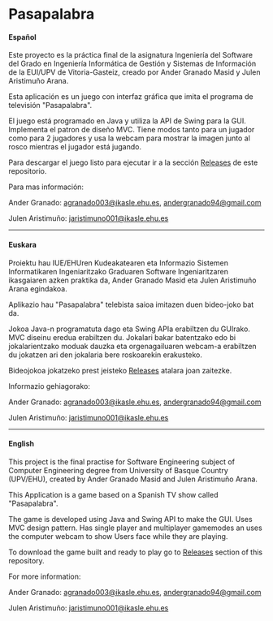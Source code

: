 Pasapalabra
===========

#### Español

Este proyecto es la práctica final de la asignatura Ingeniería del Software del Grado en Ingeniería Informática de Gestión y Sistemas de Información de la EUI/UPV de Vitoria-Gasteiz, creado por Ander Granado Masid y Julen Aristimuño Arana.

Esta aplicación es un juego con interfaz gráfica que imita el programa de televisión "Pasapalabra".

El juego está programado en Java y utiliza la API de Swing para la GUI. Implementa el patron de diseño MVC. Tiene modos tanto para un jugador como para 2 jugadores y usa la webcam para mostrar la imagen junto al rosco mientras el jugador está jugando.

Para descargar el juego listo para ejecutar ir a la sección  [Releases](https://github.com/ander94lakx/Pasapalabra/releases) de este repositorio.

Para mas información:


  Ander Granado: agranado003@ikasle.ehu.es, andergranado94@gmail.com

  Julen Aristimuño: jaristimuno001@ikasle.ehu.es



-----------

#### Euskara

Proiektu hau IUE/EHUren Kudeakatearen eta Informazio Sistemen Informatikaren Ingeniaritzako Graduaren Software Ingeniaritzaren ikasgaiaren azken praktika da, Ander Granado Masid eta Julen Aristimuño Arana egindakoa.

Aplikazio hau "Pasapalabra" telebista saioa imitazen duen bideo-joko bat da.

Jokoa Java-n programatuta dago eta Swing APIa erabiltzen du GUIrako. MVC diseinu eredua erabiltzen du. Jokalari bakar batentzako edo bi jokalarientzako moduak dauzka eta orgenagailuaren webcam-a erabiltzen du jokatzen ari den jokalaria bere roskoarekin erakusteko.

Bideojokoa jokatzeko prest jeisteko [Releases](https://github.com/ander94lakx/Pasapalabra/releases) atalara joan zaitezke.

Informazio gehiagorako:


  Ander Granado: agranado003@ikasle.ehu.es, andergranado94@gmail.com

  Julen Aristimuño: jaristimuno001@ikasle.ehu.es



-----------

#### English

This project is the final practise for Software Engineering subject of Computer Engineering degree from University of Basque Country (UPV/EHU), created by Ander Granado Masid and Julen Aristimuño Arana.


This Application is a game based on a Spanish TV show called "Pasapalabra".


The game is developed using Java and Swing API to make the GUI. Uses MVC design pattern. Has single player and multiplayer gamemodes an uses the computer webcam to show Users face while they are playing.

To download the game built and ready to play go to [Releases](https://github.com/ander94lakx/Pasapalabra/releases) section of this repository.

For more information:


  Ander Granado: agranado003@ikasle.ehu.es, andergranado94@gmail.com

  Julen Aristimuño: jaristimuno001@ikasle.ehu.es
